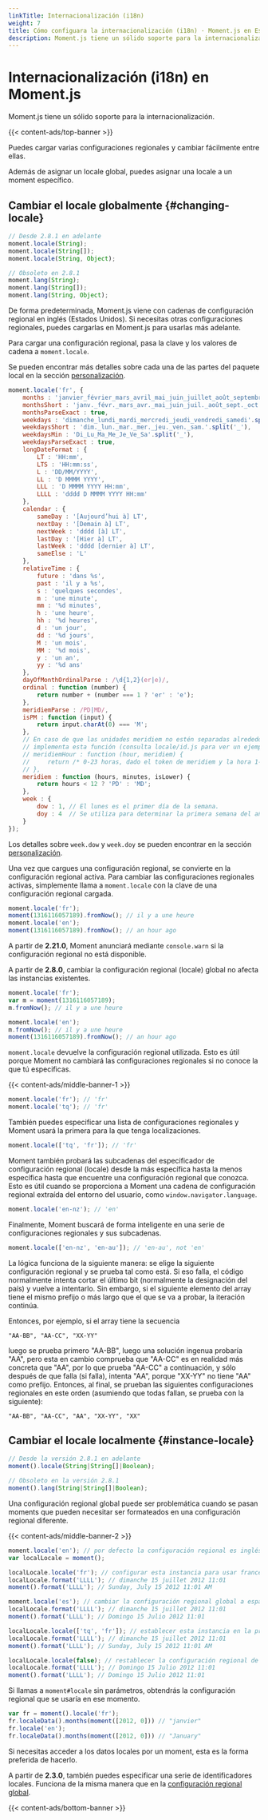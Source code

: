 ```yaml
---
linkTitle: Internacionalización (i18n)
weight: 7
title: Cómo configuara la internacionalización (i18n) · Moment.js en Español
description: Moment.js tiene un sólido soporte para la internacionalización. Puedes cargar varias configuraciones regionales y cambiar fácilmente entre ellas.
---
```


# Internacionalización (i18n) en Moment.js

Moment.js tiene un sólido soporte para la internacionalización.

{{< content-ads/top-banner >}}

Puedes cargar varias configuraciones regionales y cambiar fácilmente entre ellas.

Además de asignar un locale global, puedes asignar una locale a un moment específico.

## Cambiar el locale globalmente {#changing-locale}

```javascript {filename="Firma del método"}
// Desde 2.8.1 en adelante
moment.locale(String);
moment.locale(String[]);
moment.locale(String, Object);

// Obsoleto en 2.8.1
moment.lang(String);
moment.lang(String[]);
moment.lang(String, Object);
```

De forma predeterminada, Moment.js viene con cadenas de configuración regional en inglés (Estados Unidos). Si necesitas otras configuraciones regionales, puedes cargarlas en Moment.js para usarlas más adelante.

Para cargar una configuración regional, pasa la clave y los valores de cadena a `moment.locale`.

Se pueden encontrar más detalles sobre cada una de las partes del paquete local en la sección [personalización](/momentjs/personalizacion).

```javascript {filename="JavaScript"}
moment.locale('fr', {
    months : 'janvier_février_mars_avril_mai_juin_juillet_août_septembre_octobre_novembre_décembre'.split('_'),
    monthsShort : 'janv._févr._mars_avr._mai_juin_juil._août_sept._oct._nov._déc.'.split('_'),
    monthsParseExact : true,
    weekdays : 'dimanche_lundi_mardi_mercredi_jeudi_vendredi_samedi'.split('_'),
    weekdaysShort : 'dim._lun._mar._mer._jeu._ven._sam.'.split('_'),
    weekdaysMin : 'Di_Lu_Ma_Me_Je_Ve_Sa'.split('_'),
    weekdaysParseExact : true,
    longDateFormat : {
        LT : 'HH:mm',
        LTS : 'HH:mm:ss',
        L : 'DD/MM/YYYY',
        LL : 'D MMMM YYYY',
        LLL : 'D MMMM YYYY HH:mm',
        LLLL : 'dddd D MMMM YYYY HH:mm'
    },
    calendar : {
        sameDay : '[Aujourd’hui à] LT',
        nextDay : '[Demain à] LT',
        nextWeek : 'dddd [à] LT',
        lastDay : '[Hier à] LT',
        lastWeek : 'dddd [dernier à] LT',
        sameElse : 'L'
    },
    relativeTime : {
        future : 'dans %s',
        past : 'il y a %s',
        s : 'quelques secondes',
        m : 'une minute',
        mm : '%d minutes',
        h : 'une heure',
        hh : '%d heures',
        d : 'un jour',
        dd : '%d jours',
        M : 'un mois',
        MM : '%d mois',
        y : 'un an',
        yy : '%d ans'
    },
    dayOfMonthOrdinalParse : /\d{1,2}(er|e)/,
    ordinal : function (number) {
        return number + (number === 1 ? 'er' : 'e');
    },
    meridiemParse : /PD|MD/,
    isPM : function (input) {
        return input.charAt(0) === 'M';
    },
    // En caso de que las unidades meridiem no estén separadas alrededor de 12, 
    // implementa esta función (consulta locale/id.js para ver un ejemplo).
    // meridiemHour : function (hour, meridiem) {
    //     return /* 0-23 horas, dado el token de meridiem y la hora 1-12 */ ;
    // },
    meridiem : function (hours, minutes, isLower) {
        return hours < 12 ? 'PD' : 'MD';
    },
    week : {
        dow : 1, // El lunes es el primer día de la semana.
        doy : 4  // Se utiliza para determinar la primera semana del año.
    }
});
```

Los detalles sobre `week.dow` y `week.doy` se pueden encontrar en la sección [personalización](/momentjs/personalizacion#dow-doy).

Una vez que cargues una configuración regional, se convierte en la configuración regional activa. Para cambiar las configuraciones regionales activas, simplemente llama a `moment.locale` con la clave de una configuración regional cargada.

```javascript {filename="JavaScript"}
moment.locale('fr');
moment(1316116057189).fromNow(); // il y a une heure
moment.locale('en');
moment(1316116057189).fromNow(); // an hour ago
```

A partir de **2.21.0**, Moment anunciará mediante `console.warn` si la configuración regional no está disponible.

A partir de **2.8.0**, cambiar la configuración regional (locale) global no afecta las instancias existentes.

```javascript {filename="JavaScript"}
moment.locale('fr');
var m = moment(1316116057189);
m.fromNow(); // il y a une heure

moment.locale('en');
m.fromNow(); // il y a une heure
moment(1316116057189).fromNow(); // an hour ago
```

`moment.locale` devuelve la configuración regional utilizada. Esto es útil porque Moment no cambiará las configuraciones regionales si no conoce la que tú especificas.

{{< content-ads/middle-banner-1 >}}

```javascript {filename="JavaScript"}
moment.locale('fr'); // 'fr'
moment.locale('tq'); // 'fr'
```

También puedes especificar una lista de configuraciones regionales y Moment usará la primera para la que tenga localizaciones.

```javascript {filename="JavaScript"}
moment.locale(['tq', 'fr']); // 'fr'
```

Moment también probará las subcadenas del especificador de configuración regional (locale) desde la más específica hasta la menos específica hasta que encuentre una configuración regional que conozca. Esto es útil cuando se proporciona a Moment una cadena de configuración regional extraída del entorno del usuario, como `window.navigator.language`.

```javascript {filename="JavaScript"}
moment.locale('en-nz'); // 'en'
```

Finalmente, Moment buscará de forma inteligente en una serie de configuraciones regionales y sus subcadenas.

```javascript {filename="JavaScript"}
moment.locale(['en-nz', 'en-au']); // 'en-au', not 'en'
```

La lógica funciona de la siguiente manera: se elige la siguiente configuración regional y se prueba tal como está.
Si eso falla, el código normalmente intenta cortar el último bit (normalmente la designación del país) y vuelve a intentarlo. Sin embargo, si el siguiente elemento del array tiene el mismo prefijo o más largo que el que se va a probar, la iteración continúa.

Entonces, por ejemplo, si el array tiene la secuencia

```
"AA-BB", "AA-CC", "XX-YY"
```

luego se prueba primero "AA-BB", luego una solución ingenua probaría "AA", pero esta en cambio comprueba que "AA-CC" es en realidad más concreta que "AA", por lo que prueba "AA-CC" a continuación, y sólo después de que falla (si falla), intenta "AA", porque "XX-YY" no tiene "AA" como prefijo. Entonces, al final, se prueban las siguientes configuraciones regionales en este orden (asumiendo que todas fallan, se prueba con la siguiente):

```
"AA-BB", "AA-CC", "AA", "XX-YY", "XX"
```

## Cambiar el locale localmente {#instance-locale}

```javascript {filename="Firma del método"}
// Desde la versión 2.8.1 en adelante
moment().locale(String|String[]|Boolean);

// Obsoleto en la versión 2.8.1
moment().lang(String|String[]|Boolean);
```

Una configuración regional global puede ser problemática cuando se pasan moments que pueden necesitar ser formateados en una configuración regional diferente.

{{< content-ads/middle-banner-2 >}}

```javascript {filename="JavaScript"}
moment.locale('en'); // por defecto la configuración regional es inglés
var localLocale = moment();

localLocale.locale('fr'); // configurar esta instancia para usar francés
localLocale.format('LLLL'); // dimanche 15 juillet 2012 11:01
moment().format('LLLL'); // Sunday, July 15 2012 11:01 AM

moment.locale('es'); // cambiar la configuración regional global a español
localLocale.format('LLLL'); // dimanche 15 juillet 2012 11:01
moment().format('LLLL'); // Domingo 15 Julio 2012 11:01

localLocale.locale(['tq', 'fr']); // establecer esta instancia en la primera localización encontrada
localLocale.format('LLLL'); // dimanche 15 juillet 2012 11:01
moment().format('LLLL'); // Sunday, July 15 2012 11:01 AM

localLocale.locale(false); // restablecer la configuración regional de la instancia
localLocale.format('LLLL'); // Domingo 15 Julio 2012 11:01
moment().format('LLLL'); // Domingo 15 Julio 2012 11:01
```

Si llamas a `moment#locale` sin parámetros, obtendrás la configuración regional que se usaría en ese momento.

```javascript {filename="JavaScript"}
var fr = moment().locale('fr');
fr.localeData().months(moment([2012, 0])) // "janvier"
fr.locale('en');
fr.localeData().months(moment([2012, 0])) // "January"
```

Si necesitas acceder a los datos locales por un moment, esta es la forma preferida de hacerlo.

A partir de **2.3.0**, también puedes especificar una serie de identificadores locales. Funciona de la misma manera que en la [configuración regional global](/momentjs/internacionalizacion#changing-locale).

{{< content-ads/bottom-banner >}}
